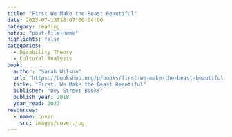 ```yaml
---
title: "First We Make the Beast Beautiful"
date: 2023-07-13T18:07:00-04:00
category: reading
notes: "post-file-name"
highlights: false
categories:
  - Disability Theory
  - Cultural Analysis
book:
  author: "Sarah Wilson"
  url: "https://bookshop.org/p/books/first-we-make-the-beast-beautiful-a-new-journey-through-anxiety-sarah-wilson/7301435"
  title: "First, We Make the Beast Beautiful"
  publisher: "Dey Street Books"
  publish_year: 2018
  year_read: 2023
resources:
  - name: cover
    src: images/cover.jpg
---
```


